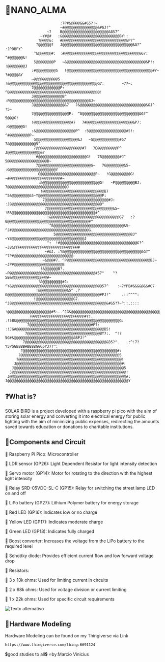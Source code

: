 # 📡NANO_ALMA
                             
                             :7P#&@@@@&&#G5?!~
                             ~#@@@@@@@@@@@@@@@&#GJ!^
                       ~7    B@@@@@@@@@@@@@@@@@@@@@&B57^
                    ~Y#@#   :&@@@@@@@@@@@@@@@@@@@@@@@@@@BY!:  
                   ?@@@@&:   #@@@@@@@@@@@@@@@@@@@@@@@@@@@@@&P?^                     
                  ?@@@@@@?   J@@@@@@@@@@@@@@@@@@@@@@@@@@@@@@@@&G?^                 :?PBBPY^ 
                 ^&@@@@@@#:  :#@@@@@@@@@@@@@@@@@@@@@@@@@@@@@@@@@@&G?:             ^#@@@@@@&! 
                 5@@@@@@@@P   ~&@@@@@@@@@@@@@@@@@@@@@@@@@@@@@@@@@@@@&P!:          !@@@@@@@@J 
                :#@@@@@@@@@5   !@@@@@@@@@@@@@@@@@@@@@@@@@@@@@@@@@@@@@@@#Y~         ?#@@@@&Y
                ~@@@@@@@@@@@5   !&@@@@@@@@@@@@@@@@@@@@@@@@@@@@@@@@@@@@@@@@G7:        ~77~: 
                7@@@@@@@@@@@@P:  ^B@@@@@@@@@@@@@@@@@@@@@@@@@@@@@@@@@@@@@@@@B!           
                J@@@@@@@@@@@@@B^  :P@@@@@@@@@@@@@@@@@@@@@@@@@@@@@@@@@@@@BJ~
                J@@@@@@@@@@@@@@&7   ?&@@@@@@@@@@@@@@@@@@@@@@@@@@@@@@&GJ^        ?5~  
                7@@@@@@@@@@@@@@@@P:  ^G@@@@@@@@@@@@@@@@@@@@@@@@@@&G?^          5@@@G!
                !@@@@@@@@@@@@@@@@@#7   7#@@@@@@@@@@@@@@@@@@@@@&P7:           :G@@@@@@G!
                :&@@@@@@@@@@@@@@@@@@P^  :5@@@@@@@@@@@@@@@@@#5!:             ^#@@@@@@@@@P~  
                 G@@@@@@@@@@@@@@@@@@@&J   ~G@@@@@@@@@@@@#57                7&@@@@@@@@@@@@5^ 
                 7@@@@@@@@@@@@@@@@@@@@@#7   7B@@@@@@@@@P^                 J@@@@@@@@@@@@@@@&?
                  #@@@@@@@@@@@@@@@@@@@@@@G!   7B@@@@@@@@#J^              5@@@@@@@@@@@@@@@@@@B~ 
                  7@@@@@@@@@@@@@@@@@@@@@@@@G~   7G@@@@@@@@&5~          :G@@@@@@@@@@@@@@@@@@@@@Y
                   G@@@@@@@@@@@@@@@@@@@@@@@@@P~   !G@@@@@@@@@G!       ~#@@@@@@@@@@@@@@@@@@@@@@@#~ 
                   :&@@@@@@@@@@@@@@@@@@@@@@@@@@G!   ~P@@@@@@@@@BJ:   7@@@@@@@@@@@@@@@@@@@@@@@@@@@J
                    !@@@@@@@@@@@@@@@@@@@@@@@@@@@@B7   ^5&@@@@@@@@&5~Y@@@@@@@@@@@@@@@@@@@@@@@@@@@@@P: 
                     7@@@@@@@@@@@@@@@@@@@@@@@@@@@@@#J:  :JB@@@@@@@@@@@@@@@@@@@@@@@@@@@@@@@@@@@@@@@@B^ 
                      7@@@@@@@@@@@@@@@@@@@@@@@@@@@@@@&5~   !P&@@@@@@@@@@@@@@@@@@@@@@@@@@@@@@@@@@@@@@#^ 
                       !&@@@@@@@@@@@@@@@@@@@@@@@@@@@@@@@G7   :?G@@@@@@@@@@@@@@@@@@@@@@@@@@@@@@@@@@@@@#^
                        ^B@@@@@@@@@@@@@@@@@@@@@@@@@@@@@@@@&5~   ^J#@@@@@@@@@@@@@@@@@@@@@@@@@@@@@@@@@@@G.
                          5@@@@@@@@@@@@@@@@@@@@@@@@@@@@@@@@@@BJ^   ~YB@@@@@@@@@@@@@@@@@@@@@@@@@@@@@@@@@J
                       ^:  !#@@@@@@@@@@@@@@@@@@@@@@@@@@@@@@@@@@@G?^   ~JB&@@@@@@@@@@@@@@@@@@@@@@@@@@@@@#
                      ~#&J. :Y&@@@@@@@@@@@@@@@@@@@@@@@@@@@@@@@@@@@&G?^   ^7P#@@@@@@@@@@@@@@@@@@@@@@@@@@@
                     ~&@@@#7. ^P@@@@@@@@@@@@@@@@@@@@@@@@@@@@@@@@@@@@@@BJ~    ~JP#@@@@@@@@@@@@@@@@@@@@@@B
                    !&@@@@@@B?. ~P@@@@@@@@@@@@@@@@@@@@@@@@@@@@@@@@@@@@@@@#57^    ^?5B&@@@@@@@@@@@@@@@@#~
                   !&@@@@@@@@@#J: ^Y&@@@@@@@@@@@@@@@@@@@@@@@@@@@@@@@@@@@@@@@@B57^    :~7YPB#&&&&@&&#G7
                  !&@@@@@@@@@@@@&5^ .?G@@@@@@@@@@@@@@@@@@@@@@@@@@@@@@@@@@@@@@@@@@#PJ!^     .::^^^^:
                 !@@@@@@@@@@@@@@@@@G7. ^JB@@@@@@@@@@@@@@@@@@@@@@@@@@@@@@@@@@@@@@@@@@@&#G5?7~^::.::::
                !@@@@@@@@@@@@@@@@@@@@#5~..^JG&@@@@@@@@@@@@@@@@@@@@@@@@@@@@@@@@@@@@@@@@@@@@@@@&&#&&G:
               7@@@@@@@@@@@@@@@@@@@@@@@@#Y!. :!5B&@@@@@@@@@@@@@@@@@@@@@@@@@@@@@@@@@@@@@@@@@@@@@@@G:
              7@@@@@@@@@@@@@@@@@@@@@@@@@@@@#P7:  :!JG#@@@@@@@@@@@@@@@@@@@@@@@@@@@@@@@@@@@@@@@@B5!
             7@@@@@@@@@@@@@@@@@@@@@@@@@@@@@@@@@BY7:.  ^!?5G#&@@@@@@@@@@@@@@@@@@@@@@@@@@@&BPJ!^
            7@@@@@@@@@@@@@@@@@@@@@@@@@@@@@@@@@@@@@&B5?^.   .:^!7?Y5PGGBBBB#BBBBGGG5YJ7!^:
           ?@@@@@@@@@@@@@@@@@@@@@@@@@@@@@@@@@@@@@@@@@@@#:
          ?@@@@@@@@@@@@@@@@@@@@@@@@@@@@@@@@@@@@@@@@@@@@@5 
         ?@@@@@@@@@@@@@@@@@@@@@@@@@@@@@@@@@@@@@@@@@@@@@@@! 
        J@@@@@@@@@@@@@@@@@@@@@@@@@@@@@@@@@@@@@@@@@@@@@@@@#: 
       J@@@@@@@@@@@@@@@@@@@@@@@@@@@@@@@@@@@@@@@@@@@@@@@@@@5 
      J@@@@@@@@@@@@@@@@@@@@@@@@@@@@@@@@@@@@@@@@@@@@@@@@@@@@! 
     J@@@@@@@@@@@@@@@@@@@@@@@@@@@@@@@@@@@@@@@@@@@@@@@@@@@@@#:
    J@@@@@@@@@@@@@@@@@@@@@@@@@@@@@@@@@@@@@@@@@@@@@@@@@@@@@@@Y 

## ❓What is?
SOLAR BIRD is a project developed with a raspberry pi pico with the aim of storing solar energy and converting it into electrical energy for public lighting with the aim of minimizing public expenses, redirecting the amounts saved towards education or donations to charitable institutions.

## 🔧Components and Circuit

📎 Raspberry Pi Pico: Microcontroller

📎 LDR sensor (GP26): Light Dependent Resistor for light intensity detection

📎 Servo motor (GP14): Motor for rotating to the direction with the highest light intensity

📎 Relay SRD-05VDC-SL-C (GP15): Relay for switching the street lamp LED on and off

📎 LiPo battery (GP27): Lithium Polymer battery for energy storage

📎 Red LED (GP16): Indicates low or no charge

📎 Yellow LED (GP17): Indicates moderate charge

📎 Green LED (GP18): Indicates fully charged

📎 Boost converter: Increases the voltage from the LiPo battery to the required level

📎 Schottky diode: Provides efficient current flow and low forward voltage drop

📎 Resistors:

🔩 3 x 10k ohms: Used for limiting current in circuits

🔩 2 x 68k ohms: Used for voltage division or current limiting

🔩 1 x 22k ohms: Used for specific circuit requirements

![Texto alternativo](Circuit.jpg)

## 📏Hardware Modeling
Hardware Modeling can be found on my Thingiverse via Link
~~~~~~~~~~~~~~~~~~~~~~~~~~~~~~~~~~~~~~~~~~~~~~~~~~~~~~~~~~~~~~~~~~~~~~~~~~~~~~~~~~~~~~~~~~~~~~~~~~~~~~
https://www.thingiverse.com/thing:6691124
~~~~~~~~~~~~~~~~~~~~~~~~~~~~~~~~~~~~~~~~~~~~~~~~~~~~~~~~~~~~~~~~~~~~~~~~~~~~~~~~~~~~~~~~~~~~~~~~~~~~~~

💲good studies to all💲
⭐by:Marcio Vinicius
